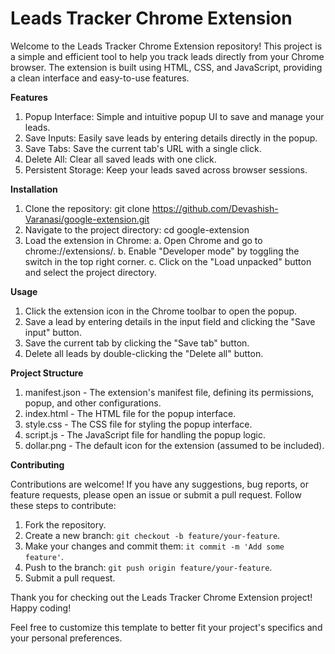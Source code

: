 # Leads Tracker Chrome Extension

Welcome to the Leads Tracker Chrome Extension repository! This project is a simple and efficient tool to help you track leads directly from your Chrome browser. The extension is built using HTML, CSS, and JavaScript, providing a clean interface and easy-to-use features.

**Features**

1. Popup Interface: Simple and intuitive popup UI to save and manage your leads.
2. Save Inputs: Easily save leads by entering details directly in the popup.
3. Save Tabs: Save the current tab's URL with a single click.
4. Delete All: Clear all saved leads with one click.
5. Persistent Storage: Keep your leads saved across browser sessions.

**Installation**

1. Clone the repository:
   git clone https://github.com/Devashish-Varanasi/google-extension.git
2. Navigate to the project directory:
    cd google-extension
3. Load the extension in Chrome:
  a. Open Chrome and go to chrome://extensions/.
  b. Enable "Developer mode" by toggling the switch in the top right corner.
  c. Click on the "Load unpacked" button and select the project directory.

**Usage**

1. Click the extension icon in the Chrome toolbar to open the popup.
2. Save a lead by entering details in the input field and clicking the "Save input" button.
3. Save the current tab by clicking the "Save tab" button.
4. Delete all leads by double-clicking the "Delete all" button.


**Project Structure**

1. manifest.json - The extension's manifest file, defining its permissions, popup, and other configurations.
2. index.html - The HTML file for the popup interface.
3. style.css - The CSS file for styling the popup interface.
4. script.js - The JavaScript file for handling the popup logic.
5. dollar.png - The default icon for the extension (assumed to be included).

**Contributing**

Contributions are welcome! If you have any suggestions, bug reports, or feature requests, please open an issue or submit a pull request. Follow these steps to contribute:

1. Fork the repository.
2. Create a new branch: `git checkout -b feature/your-feature`.
3. Make your changes and commit them: `it commit -m 'Add some feature'`.
4. Push to the branch: `git push origin feature/your-feature`.
5. Submit a pull request.

Thank you for checking out the Leads Tracker Chrome Extension project! Happy coding!

Feel free to customize this template to better fit your project's specifics and your personal preferences.
